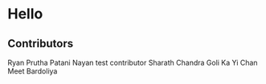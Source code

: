 # Hello

## Contributors

Ryan
Prutha Patani
Nayan
test contributor
Sharath Chandra Goli
Ka Yi Chan
Meet Bardoliya

